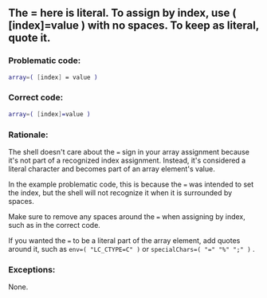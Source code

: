 ## The = here is literal. To assign by index, use ( [index]=value ) with no spaces. To keep as literal, quote it.

### Problematic code:

```sh
array=( [index] = value )
```

### Correct code:

```sh
array=( [index]=value )
```

### Rationale:

The shell doesn't care about the `=` sign in your array assignment because it's not part of a recognized index assignment. Instead, it's considered a literal character and becomes part of an array element's value.

In the example problematic code, this is because the `=` was intended to set the index, but the shell will not recognize it when it is surrounded by spaces.

Make sure to remove any spaces around the `=` when assigning by index, such as in the correct code.

If you wanted the `=` to be a literal part of the array element, add quotes around it, such as `env=( "LC_CTYPE=C" )` or `specialChars=( "=" "%" ";" )` .

### Exceptions:

None. 